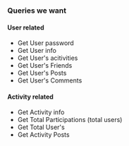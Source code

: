 ### Queries we want

#### User related
- Get User password
- Get User info
- Get User's acitivities
- Get User's Friends
- Get User's Posts
- Get User's Comments

#### Activity related
- Get Activity info
- Get Total Participations (total users)
- Get Total User's
- Get Activity Posts


